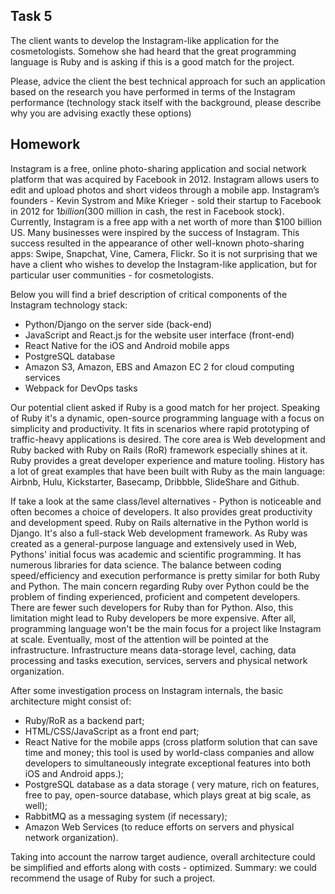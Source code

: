 ## Task 5

The client wants to develop the Instagram-like application for the cosmetologists. Somehow she had heard that the great programming language is Ruby and is asking if this is a good match for the project.

Please, advice the client the best technical approach for such an application based on the research you have performed in terms of the Instagram performance (technology stack itself with the background, please describe why you are advising exactly these options)

## Homework

Instagram is a free, online photo-sharing application and social network platform that was acquired by Facebook in 2012. Instagram allows users to edit and upload photos and short videos through a mobile app.
Instagram’s founders - Kevin Systrom and Mike Krieger - sold their startup to Facebook in 2012 for $1 billion ($300 million in cash, the rest in Facebook stock). Currently, Instagram is a free app with a net worth of more than $100 billion US.
Many businesses were inspired by the success of Instagram. This success resulted in the appearance of other well-known photo-sharing apps: Swipe, Snapchat, Vine, Camera, Flickr. 
So it is not surprising that we have a client who wishes to develop the Instagram-like application, but for particular user communities - for cosmetologists.

Below you will find a brief description of critical components of the Instagram technology stack:
- Python/Django on the server side (back-end)
- JavaScript and React.js for the website user interface (front-end)
- React Native for the iOS and Android mobile apps
- PostgreSQL database
- Amazon S3, Amazon, EBS and Amazon EC 2 for cloud computing services
- Webpack for DevOps tasks

Our potential client asked if Ruby is a good match for her project.
Speaking of Ruby it's a dynamic, open-source programming language with a focus on simplicity and productivity. It fits in scenarios where rapid prototyping of traffic-heavy applications is desired. The core area is Web development and Ruby backed with Ruby on Rails (RoR) framework especially shines at it. Ruby provides a great developer experience and mature tooling.
History has a lot of great examples that have been built with Ruby as the main language: Airbnb, Hulu, Kickstarter, Basecamp, Dribbble, SlideShare and Github.

If take a look at the same class/level alternatives - Python is noticeable and often becomes a choice of developers. It also provides great productivity and development speed. Ruby on Rails alternative in the Python world is Django. It's also a full-stack Web development framework.
As Ruby was created as a general-purpose language and extensively used in Web, Pythons' initial focus was academic and scientific programming. It has numerous libraries for data science. The balance between coding speed/efficiency and execution performance is pretty similar for both Ruby and Python.
The main concern regarding Ruby over Python could be the problem of finding experienced, proficient and competent developers. There are fewer such developers for Ruby than for Python. Also, this limitation might lead to Ruby developers be more expensive.
After all, programming language won't be the main focus for a project like Instagram at scale. Eventually, most of the attention will be pointed at the infrastructure. Infrastructure means data-storage level, caching, data processing and tasks execution, services, servers and physical network organization.

After some investigation process on Instagram internals, the basic architecture might consist of:
- Ruby/RoR as a backend part;
- HTML/CSS/JavaScript as a front end part;
- React Native for the mobile apps (cross platform solution that can save time and money; this tool is used by world-class companies and allow developers to simultaneously integrate exceptional features into both iOS and Android apps.);
- PostgreSQL database as a data storage ( very mature, rich on features, free to pay, open-source database, which plays great at big scale, as well);
- RabbitMQ as a messaging system (if necessary);
- Amazon Web Services (to reduce efforts on servers and physical network organization).

Taking into account the narrow target audience, overall architecture could be simplified and efforts along with costs - optimized. Summary: we could recommend the usage of Ruby for such a project.
